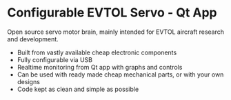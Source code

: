# Configurable EVTOL Servo - Qt App

Open source servo motor brain, mainly intended for EVTOL aircraft research and development.
- Built from vastly available cheap electronic components
- Fully configurable via USB
- Realtime monitoring from Qt app with graphs and controls
- Can be used with ready made cheap mechanical parts, or with your own designs
- Code kept as clean and simple as possible
